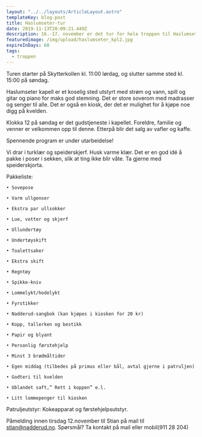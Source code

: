 ```yaml
---
layout: "../../layouts/ArticleLayout.astro"
templateKey: blog-post
title: Haslumseter-tur
date: 2019-11-13T20:09:21.449Z
description: 16.-17. november er det tur for hele troppen til Haslumseter kapell!
featuredimage: /img/upload/haslumseter_kpl2.jpg
expireInDays: 60
tags:
  - troppen
---
```


Turen starter på Skytterkollen kl. 11:00 lørdag, og slutter samme sted kl. 15:00 på søndag.

Haslumseter kapell er et koselig sted utstyrt med strøm og vann, spill og gitar og piano for maks god stemning. Det er store soverom med madrasser og senger til alle. Det er også en kiosk, der det er mulighet for å kjøpe noe digg på kvelden.

Klokka 12 på søndag er det gudstjeneste i kapellet. Foreldre, familie og venner er velkommen opp til denne. Etterpå blir det salg av vafler og kaffe.

Spennende program er under utarbeidelse!

Vi drar i turklær og speiderskjerf. Husk varme klær. Det er en god idé å pakke i poser i sekken, slik at ting ikke blir våte. Ta gjerne med speiderskjorta.

Pakkeliste:

    • Sovepose

    • Varm ullgenser

    • Ekstra par ullsokker

    • Lue, votter og skjerf

    • Ullundertøy

    • Undertøyskift

    • Toalettsaker

    • Ekstra skift

    • Regntøy

    • Spikke-kniv

    • Lommelykt/hodelykt

    • Fyrstikker

    • Nadderud-sangbok (kan kjøpes i kiosken for 20 kr)

    • Kopp, tallerken og bestikk

    • Papir og blyant

    • Personlig førstehjelp

    • Minst 3 brødmåltider

    • Egen middag (tilbedes på primus eller bål, avtal gjerne i patruljen)

    • Godteri til kvelden

    • Ublandet saft,” Rett i koppen” e.l.

    • Litt lommepenger til kiosken

Patruljeutstyr: Kokeapparat og førstehjelpsutstyr.

Påmelding innen tirsdag 12.november til Stian på mail til stian@nadderud.no. Spørsmål? Ta kontakt på mail eller mobil(911 28 204)
